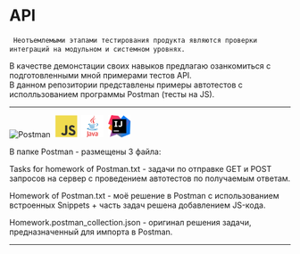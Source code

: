 # API
     Неотъемлемыми этапами тестирования продукта являются проверки интеграций на модульном и системном уровнях.  
В качестве демонстации своих навыков предлагаю озанкомиться с подготовленными мной примерами тестов API.  
В данном репозитории представлены примеры автотестов с исполльзованием программы Postman (тесты на JS).    

---

<div>
  <img src="https://github.com/btd1337/urutau-icons/blob/master/apps/48/postman.svg" title="Postman" alt="Postman" width="40" height="40"/>&nbsp;
  <img src="https://github.com/devicons/devicon/blob/master/icons/javascript/javascript-original.svg" title="JavaScript" alt="JavaScript" width="40" height="40"/>&nbsp;
  <img src="https://github.com/devicons/devicon/blob/master/icons/java/java-original-wordmark.svg" title="Java" alt="Java" width="40" height="40"/>&nbsp;
  <img src="https://github.com/devicons/devicon/blob/master/icons/intellij/intellij-original.svg" title="IntelliJ IDEA" alt="IntelliJ IDEA" width="40" height="40"/>&nbsp;
</div>

В папке Postman - размещены 3 файла:

Tasks for homework of Postman.txt - задачи по отправке GET и POST запросов на сервер с проведением автотестов по получаемым ответам.

Homework of Postman.txt - моё решение в Postman с использованием встроенных Snippets + часть задач решена добавлением JS-кода.

Homework.postman_collection.json - оригинал решения задачи, предназначенный для импорта в Postman.

---
